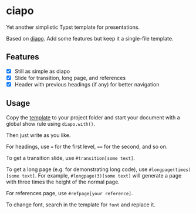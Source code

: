 # ciapo
Yet another simplistic Typst template for presentations.

Based on [diapo](https://github.com/lvignoli/diapo). Add some features but keep it a single-file template.

## Features

- [x] Still as simple as diapo
- [x] Slide for transition, long page, and references
- [x] Header with previous headings (if any) for better navigation

## Usage

Copy the [template](./template.typ) to your project folder and start your document with a global show rule using `diapo.with()`.

Then just write as you like.

For headings, use `=` for the first level, `==` for the second, and so on.

To get a transition slide, use `#transition[some text]`.

To get a long page (e.g. for demonstrating long code), use `#longpage(times)[some text]`. For example, `#longpage(3)[some text]` will generate a page with three times the height of the normal page.

For references page, use `#refpage[your reference]`.

To change font, search in the template for `font` and replace it.

